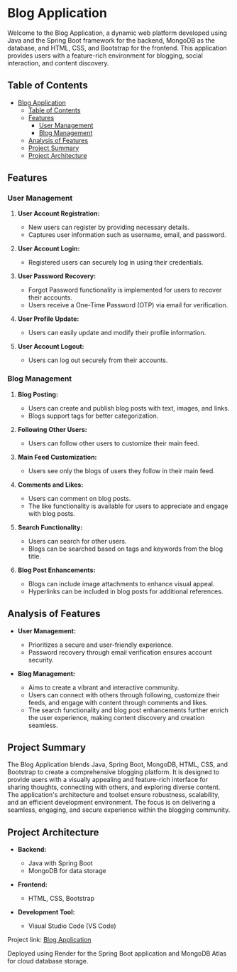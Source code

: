 # Blog Application

Welcome to the Blog Application, a dynamic web platform developed using Java and the Spring Boot framework for the backend, MongoDB as the database, and HTML, CSS, and Bootstrap for the frontend. This application provides users with a feature-rich environment for blogging, social interaction, and content discovery.

## Table of Contents

- [Blog Application](#blog-application)
  - [Table of Contents](#table-of-contents)
  - [Features](#features)
    - [User Management](#user-management)
    - [Blog Management](#blog-management)
  - [Analysis of Features](#analysis-of-features)
  - [Project Summary](#project-summary)
  - [Project Architecture](#project-architecture)

## Features

### User Management

1. **User Account Registration:**
   - New users can register by providing necessary details.
   - Captures user information such as username, email, and password.

2. **User Account Login:**
   - Registered users can securely log in using their credentials.

3. **User Password Recovery:**
   - Forgot Password functionality is implemented for users to recover their accounts.
   - Users receive a One-Time Password (OTP) via email for verification.

4. **User Profile Update:**
   - Users can easily update and modify their profile information.

5. **User Account Logout:**
   - Users can log out securely from their accounts.

### Blog Management

1. **Blog Posting:**
   - Users can create and publish blog posts with text, images, and links.
   - Blogs support tags for better categorization.

2. **Following Other Users:**
   - Users can follow other users to customize their main feed.

3. **Main Feed Customization:**
   - Users see only the blogs of users they follow in their main feed.

4. **Comments and Likes:**
   - Users can comment on blog posts.
   - The like functionality is available for users to appreciate and engage with blog posts.

5. **Search Functionality:**
   - Users can search for other users.
   - Blogs can be searched based on tags and keywords from the blog title.

6. **Blog Post Enhancements:**
   - Blogs can include image attachments to enhance visual appeal.
   - Hyperlinks can be included in blog posts for additional references.

## Analysis of Features

- **User Management:**
  - Prioritizes a secure and user-friendly experience.
  - Password recovery through email verification ensures account security.

- **Blog Management:**
  - Aims to create a vibrant and interactive community.
  - Users can connect with others through following, customize their feeds, and engage with content through comments and likes.
  - The search functionality and blog post enhancements further enrich the user experience, making content discovery and creation seamless.

## Project Summary

The Blog Application blends Java, Spring Boot, MongoDB, HTML, CSS, and Bootstrap to create a comprehensive blogging platform. It is designed to provide users with a visually appealing and feature-rich interface for sharing thoughts, connecting with others, and exploring diverse content. The application's architecture and toolset ensure robustness, scalability, and an efficient development environment. The focus is on delivering a seamless, engaging, and secure experience within the blogging community.

## Project Architecture

- **Backend:**
  - Java with Spring Boot
  - MongoDB for data storage

- **Frontend:**
  - HTML, CSS, Bootstrap

- **Development Tool:**
  - Visual Studio Code (VS Code)


Project link: [Blog Application](https://blog-application-01rp.onrender.com/)

Deployed using Render for the Spring Boot application and MongoDB Atlas for cloud database storage.
